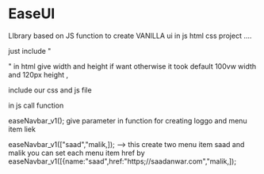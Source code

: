 # EaseUI
LIbrary based on JS function to create VANILLA ui in js html css project .... 

just include
 "<div id="ease-navbar-root"></div>"
in html give width and height if want otherwise it took default 100vw width and 120px height ,

include our css and js file 

in js call function 

easeNavbar_v1();
give parameter in function for creating loggo and menu item liek 

easeNavbar_v1(["saad","malik,]); --> this create two menu item saad and malik 
you can set each menu item href by 
easeNavbar_v1([{name:"saad",href:"https;//saadanwar.com","malik,]); 
